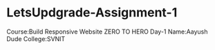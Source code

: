# LetsUpdgrade-Assignment-1 
Course:Build Responsive Website ZERO TO HERO
Day-1
Name:Aayush Dude
College:SVNIT
